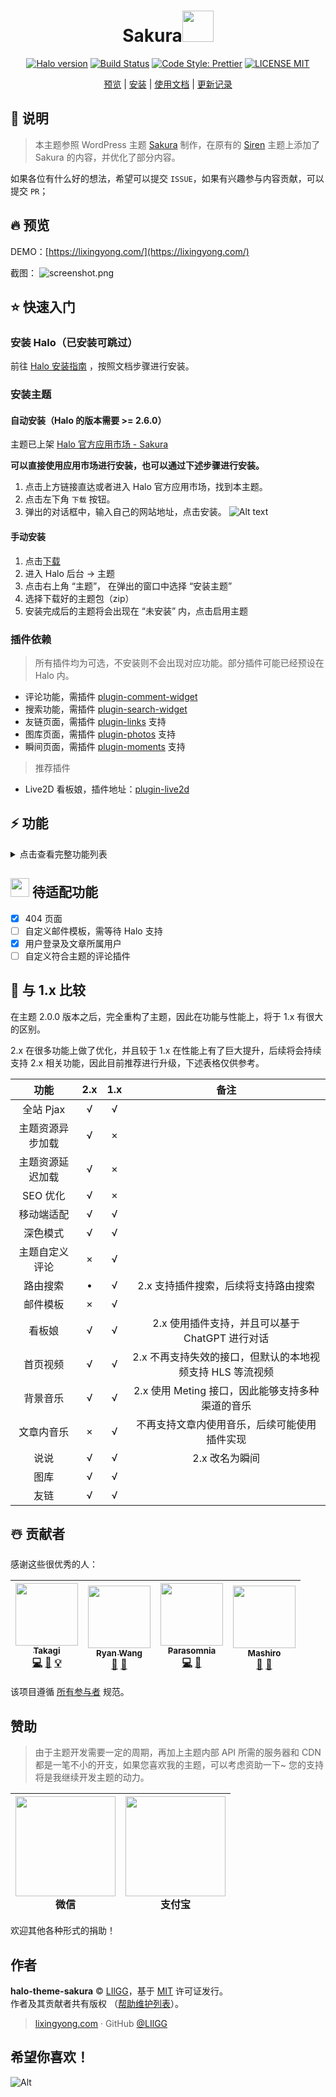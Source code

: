<h1 align="center">Sakura<img src="https://media.giphy.com/media/mGcNjsfWAjY5AEZNw6/giphy.gif" width="50"></h1>
<p align="center">
  <a href="https://github.com/halo-dev/halo"><img alt="Halo version" src="https://img.shields.io/badge/halo-2.11.0%2B-brightgreen?style=for-the-badge" /></a>
  <a href="https://github.com/LIlGG/halo-theme-sakura"><img alt="Build Status" src="https://img.shields.io/badge/build-positive-brightgreen?style=for-the-badge"></a>
  <a href="https://github.com/prettier/prettier"><img alt="Code Style: Prettier" src="https://img.shields.io/badge/release-2.0.0-blue?style=for-the-badge"></a>
  <a href="./LICENSE"><img alt="LICENSE MIT" src="https://img.shields.io/badge/license-MIT-blue.svg?style=for-the-badge"></a>
</p>
<p align="center">
  <a href="https://lixingyong.com">预览</a> | <a href="#安装主题">安装</a> | <a href="https://lixingyong.com/2021/01/05/halo%E4%B8%BB%E9%A2%98sakura%E9%A3%9F%E7%94%A8%E8%AF%B4%E6%98%8E">使用文档</a> | <a href="https://github.com/LIlGG/halo-theme-sakura/commits/next">更新记录</a>
</p>

## 🧐 说明

> 本主题参照 WordPress 主题 [Sakura](https://github.com/mashirozx/Sakura) 制作，在原有的 [Siren](https://github.com/halo-dev/halo-theme-siren) 主题上添加了 Sakura 的内容，并优化了部分内容。

如果各位有什么好的想法，希望可以提交 `ISSUE`，如果有兴趣参与内容贡献，可以提交 `PR`；

## 🔥 预览

DEMO：[https://lixingyong.com/](https://lixingyong.com/)

截图：
![screenshot.png](https://raw.githubusercontent.com/LIlGG/halo-theme-sakura/master/screenshot.png)

## ⭐️ 快速入门

### 安装 Halo（已安装可跳过）

前往 [Halo 安装指南](https://docs.halo.run/category/%E5%AE%89%E8%A3%85%E6%8C%87%E5%8D%97) ，按照文档步骤进行安装。

### 安装主题

#### 自动安装（Halo 的版本需要 >= 2.6.0）

主题已上架 [Halo 官方应用市场 - Sakura](https://halo.run/store/apps/app-YGkgz)

**可以直接使用应用市场进行安装，也可以通过下述步骤进行安装。**

1. 点击上方链接直达或者进入 Halo 官方应用市场，找到本主题。
2. 点击左下角 `下载` 按钮。
3. 弹出的对话框中，输入自己的网站地址，点击安装。
  ![Alt text](image.png)

#### 手动安装
1. 点击[下载](https://github.com/LIlGG/halo-theme-sakura/archive/next.zip)
2. 进入 Halo 后台 -> 主题
3. 点击右上角 “主题”， 在弹出的窗口中选择 “安装主题”
4. 选择下载好的主题包（zip）
5. 安装完成后的主题将会出现在 “未安装” 内，点击启用主题

### 插件依赖
> 所有插件均为可选，不安装则不会出现对应功能。部分插件可能已经预设在 Halo 内。

- 评论功能，需插件 [plugin-comment-widget](https://github.com/halo-sigs/plugin-comment-widget/releases)
- 搜索功能，需插件 [plugin-search-widget](https://github.com/halo-sigs/plugin-search-widget/releases)
- 友链页面，需插件 [plugin-links](https://github.com/halo-sigs/plugin-links) 支持
- 图库页面，需插件 [plugin-photos](https://github.com/halo-sigs/plugin-photos) 支持
- 瞬间页面，需插件 [plugin-moments](https://github.com/halo-sigs/plugin-moments) 支持

> 推荐插件

- Live2D 看板娘，插件地址：[plugin-live2d](https://github.com/LIlGG/plugin-live2d)

## ⚡ 功能

<details>
<summary>点击查看完整功能列表</summary>

- [x] 注重性能。主题内资源采用异步加载，延迟加载。
- [x] 完美支持 Pjax。
- [x] SEO 优化。
- [x] 主题国际化。
- [x] 全局使用 svg 图标库。
- [x] 自定义扩展，主题触发各核心功能均会产生 window 事件，方便用户扩展功能。
- [x] 支持深色模式。
- [x] 移动端深入适配。
- [x] 导航栏菜单支持动画、图标，且支持二级菜单。
- [x] 完美兼容 Halo 2.x 评论、搜索、瞬间、图库、友链等插件。
- [x] 首页支持故障文本和头像，支持标准与图文双风格切换。
- [x] 支持首页视频，视频支持 HLS 等流媒体。
- [x] 集成音乐播放器插件，支持 [Meting API](https://github.com/injahow/meting-api)。
- [x] 图片懒加载，自适应大小。
- [x] 主题已集成代码高亮，多种高亮支持，实现仿 Mac 风格。
- [x] 主题背景切换
- [x] 自定义友链页面
- [x] 文章目录支持
- [x] 个人信息
- [x] 分享功能
- [x] 分类、标签支持雷达图及云标签
- [x] 全局提示&复制提醒功能
- [x] 瀑布流相册
- [x] 适配瞬间页面，支持点赞及评论。
- [x] 文章字数、更新时间提醒

> Tip:
>> 上述功能大部分均可配置。具体操作在 后台 -> 外观 -> 主题 -> 设置 中进行配置
</details>

## <img src="https://media.giphy.com/media/WUlplcMpOCEmTGBtBW/giphy.gif" width="30">  待适配功能

- [x] 404 页面
- [ ] 自定义邮件模板，需等待 Halo 支持
- [x] 用户登录及文章所属用户
- [ ] 自定义符合主题的评论插件

## 💫 与 1.x 比较

在主题 2.0.0 版本之后，完全重构了主题，因此在功能与性能上，将于 1.x 有很大的区别。

2.x 在很多功能上做了优化，并且较于 1.x 在性能上有了巨大提升，后续将会持续支持 2.x 相关功能，因此目前推荐进行升级，下述表格仅供参考。

|  功能 | 2.x | 1.x | 备注 |
| :---: | :---: | :---: | :---: |
| 全站 Pjax | √ | √ |  |
| 主题资源异步加载 | √ | × |  |
| 主题资源延迟加载 | √ | × |  |
| SEO 优化 | √ | × |  |
| 移动端适配 | √ | √ |  |
| 深色模式 | √ | √ |  |
| 主题自定义评论 | × | √ |  |
| 路由搜索 | &bull; | √ | 2.x 支持插件搜索，后续将支持路由搜索 |
| 邮件模板 | × | √ |  |
| 看板娘 | √ | √ | 2.x 使用插件支持，并且可以基于 ChatGPT 进行对话 |
| 首页视频 | √ | √ | 2.x 不再支持失效的接口，但默认的本地视频支持 HLS 等流视频 |
| 背景音乐 | √ | √ | 2.x 使用 Meting 接口，因此能够支持多种渠道的音乐 |
| 文章内音乐 | × | √ | 不再支持文章内使用音乐，后续可能使用插件实现 |
| 说说 | √ | √ | 2.x 改名为瞬间 |
| 图库 | √ | √ |  |
| 友链 | √ | √ |  |

## ☃️ 贡献者

感谢这些很优秀的人：

| [<img src="https://avatars2.githubusercontent.com/u/31335418?v=4" width="100px;"/><br /><sub><b>Takagi</b></sub>](https://lixingyong.com/)<br />[💻](https://github.com/LIlGG/halo-theme-sakura/commits?author=LIlGG "编码") [📖](https://github.com/LIlGG/halo-theme-sakura/commits?author=LIlGG "文档") [💡](#example-LIlGG "示例") | [<img src="https://avatars2.githubusercontent.com/u/21301288?v=4" width="100px;"/><br /><sub><b>Ryan Wang</b></sub>](https://ryanc.cc/)<br /> [🎨](#design-ruibaby "设计") [🤔](#design-ruibaby "想法与计划") | [<img src="https://avatars2.githubusercontent.com/u/22992947?v=4" width="100px;"/><br /><sub><b>Parasomnia</b></sub>](https://mashiro.best/)<br /> [💻](https://github.com/LIlGG/halo-theme-sakura/commits?author=parasomn1a "编码") [🎨](#design-parasomn1a "设计") | [<img src="https://avatars2.githubusercontent.com/u/16148054?v=4" width="100px;"/><br /><sub><b>Mashiro</b></sub>](https://2heng.xin/)<br />[🎨](#design-Mashiro "设计") [🤔](#design-Mashiro "想法与思路")|
| :---: | :---: | :---: | :---: |

该项目遵循 [所有参与者](https://github.com/kentcdodds/all-contributors) 规范。 

## 赞助
> 由于主题开发需要一定的周期，再加上主题内部 API 所需的服务器和 CDN 都是一笔不小的开支，如果您喜欢我的主题，可以考虑资助一下~ 您的支持将是我继续开发主题的动力。

| <img src="https://cdn.lixingyong.com/img/other/%E5%BE%AE%E4%BF%A1%E5%9B%BE%E7%89%87_20210114094011.jpg" width="160px;"/><br /><b>微信</b><br /> | <img src="https://v-lxy-cdn.oss-cn-beijing.aliyuncs.com/img/other/%E6%94%AF%E4%BB%98%E5%AE%9D.png" width="160px;"/><br /><b>支付宝</b><br />  | 
| :---: | :---: |

欢迎其他各种形式的捐助！

## 作者

**halo-theme-sakura** © [LIlGG](https://github.com/LIlGG)，基于 [MIT](./LICENSE) 许可证发行。<br>
作者及其贡献者共有版权 （[帮助维护列表](https://github.com/LIlGG/halo-theme-sakura/graphs/contributors)）。

> [lixingyong.com](https://lixingyong.com) · GitHub [@LIlGG](https://github.com/LIlGG)

## 希望你喜欢！
![Alt](https://repobeats.axiom.co/api/embed/eab24fbf7d81ae1311c1a7a5878505e66b427bc2.svg "Repobeats analytics image")